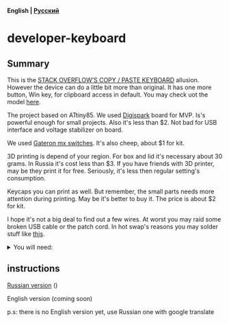 **English | [Русский](./READMEru.md)**

# developer-keyboard

## Summary

This is the [STACK OVERFLOW’S COPY / PASTE KEYBOARD](https://www.theverge.com/2022/5/4/23035377/stack-overflow-drop-the-key-v2-copy-paste-keyboard) allusion. However the device can do a little bit more than original. It has one more button, Win key, for clipboard access in default. You may check uot the model [here](https://a360.co/3Iui5j1).

The project based on ATtiny85. 
We used [Digispark](https://www.aliexpress.com/item/2043055746.html) board for MVP. Is's powerful enough for small projects.
Also it's less than $2. Not bad for USB interface and voltage stabilizer on board.

We used [Gateron mx switches](https://www.aliexpress.com/item/32797603005.html). It's also cheep, about $1 for kit. 

3D printing is depend of your region. For box and lid it's necessary about 30 grams. In Russia it's cost less than $3. If you have friends with 3D printer, may be they print it for free. Seriously, it's less then regular setting's consumption.

Keycaps you can print as well. But remember, the small parts needs more attention during printing. May be it's better to buy it. The price is about $2 for kit.

I hope it's not a big deal to find out a few wires. At worst you may raid some broken USB cable or the patch cord. In hot swap's reasons you may solder stuff like [this](https://www.aliexpress.com/item/32908826691.html).

<details>
<summary>You will need:</summary>

1. [Digispark](https://www.aliexpress.com/item/2043055746.html) or equivalent
2. [Gateron mx switches](https://www.aliexpress.com/item/32797603005.html) (4 pieces) or equivalent
3. approximately 1.5 — 2 meters of signal wire
4. micro-USB data wire
5. soldering iron and staff
6. access to a 3D printer, otherwise look for 3D printing services nearby
7. [keycaps](https://www.aliexpress.com/item/1005002548978701.html?spm=a2g0o.productlist.0.0.6b084839eLJFx6&algo_pvid=0bd41286-0e27-4708-9aeb-dff3b63414eb&algo_exp_id=0bd41286-0e27-4708-9aeb-dff3b63414eb-18&pdp_ext_f=%7B%22sku_id%22%3A%2212000021095622716%22%7D&pdp_npi=2%40dis%21SCR%21%21199.09%21%21%21%21%21%40210318b916548633743403176eefc4%2112000021095622716%21sea) (4 pieces) maybe but I've printed
8. Arduino Uno
9. and of course, the PC
</details>

## instructions

[Russian version](https://github.com/syrovezhko/developer-keyboard/tree/software-ru) ()

English version (coming soon)

p.s: there is no English version yet, use Russian one with google translate